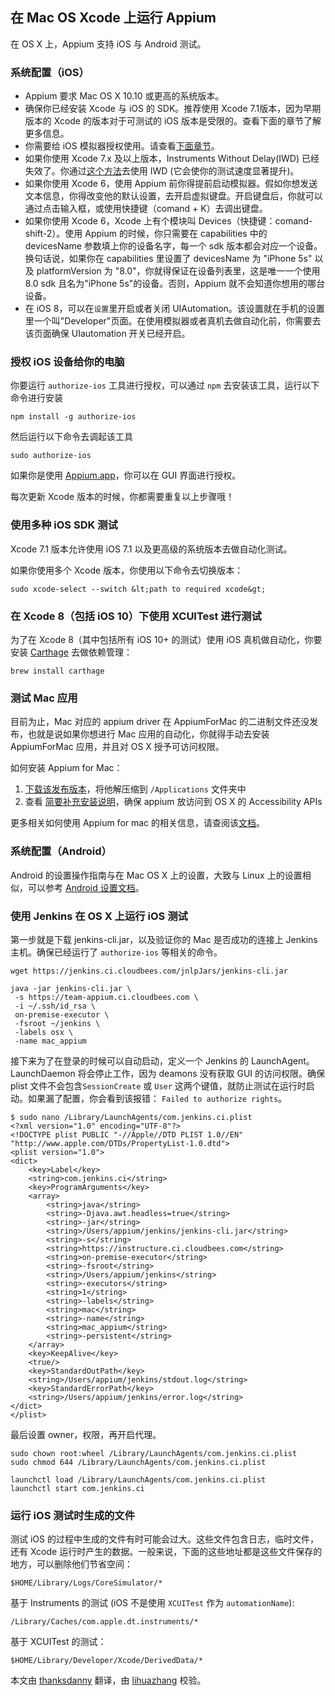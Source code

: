 ## 在 Mac OS Xcode 上运行 Appium

在 OS X 上，Appium 支持 iOS 与 Android 测试。

### 系统配置（iOS）

* Appium 要求 Mac OS X 10.10 或更高的系统版本。
* 确保你已经安装 Xcode 与 iOS 的 SDK。推荐使用 Xcode 7.1版本，因为早期版本的 Xcode 的版本对于可测试的 iOS 版本是受限的。查看下面的章节了解更多信息。
* 你需要给 iOS 模拟器授权使用。请查看[下面章节](#authorizing-ios-on-the-computer)。
* 如果你使用 Xcode 7.x 及以上版本，Instruments Without Delay(IWD) 已经失效了。你通过[这个方法](/docs/cn/advanced-concepts/iwd_xcode7.md)去使用 IWD (它会使你的测试速度显著提升)。
* 如果你使用 Xcode 6，使用 Appium 前你得提前启动模拟器。假如你想发送文本信息，你得改变他的默认设置，去开启虚拟键盘。开启键盘后，你就可以通过点击输入框，或使用快捷键（comand + K）去调出键盘。
* 如果你使用 Xcode 6，Xcode 上有个模块叫 Devices（快捷键：comand-shift-2）。使用 Appium 的时候，你只需要在 capabilities 中的 devicesName 参数填上你的设备名字，每一个 sdk 版本都会对应一个设备。换句话说，如果你在 capabilities 里设置了 devicesName 为 "iPhone 5s" 以及 platformVersion 为 "8.0"，你就得保证在设备列表里，这是唯一一个使用 8.0 sdk 且名为"iPhone 5s"的设备。否则，Appium 就不会知道你想用的哪台设备。
* 在 iOS 8，可以在`设置`里开启或者关闭 UIAutomation。该设置就在手机的设置里一个叫"Developer"页面。在使用模拟器或者真机去做自动化前，你需要去该页面确保 UIautomation 开关已经开启。

### 授权 iOS 设备给你的电脑

你要运行 `authorize-ios` 工具进行授权，可以通过 `npm` 去安装该工具，运行以下命令进行安装

```
npm install -g authorize-ios
```

然后运行以下命令去调起该工具

```
sudo authorize-ios
```

如果你是使用 [Appium.app](https://github.com/appium/appium-dot-app)，你可以在 GUI 界面进行授权。

每次更新 Xcode 版本的时候，你都需要重复以上步骤哦！

### 使用多种 iOS SDK 测试

Xcode 7.1 版本允许使用 iOS 7.1 以及更高级的系统版本去做自动化测试。

如果你使用多个 Xcode 版本，你使用以下命令去切换版本：

    sudo xcode-select --switch &lt;path to required xcode&gt;

### 在 Xcode 8（包括 iOS 10）下使用 XCUITest 进行测试

为了在 Xcode 8（其中包括所有 iOS 10+ 的测试）使用 iOS 真机做自动化，你要安装 [Carthage](https://github.com/Carthage/Carthage) 去做依赖管理：
```
brew install carthage
```

### 测试 Mac 应用

目前为止，Mac 对应的 appium driver 在 AppiumForMac 的二进制文件还没发布，也就是说如果你想进行 Mac 应用的自动化，你就得手动去安装 AppiumForMac 应用，并且对 OS X 授予可访问权限。


如何安装 Appium for Mac：
1. [下载该发布版本](https://github.com/appium/appium-for-mac/releases/tag/0.2.0)，将他解压缩到 `/Applications` 文件夹中
2. 查看 [简要补充安装说明](https://github.com/appium/appium-for-mac#installation)，确保 appium 放访问到 OS X 的 Accessibility APIs

更多相关如何使用 Appium for mac 的相关信息，请查阅该[文档](https://github.com/appium/appium-for-mac#appium-for-mac)。


### 系统配置（Android）

Android 的设置操作指南与在 Mac OS X 上的设置，大致与 Linux 上的设置相似，可以参考 [Android 设置文档](/docs/en/drivers/android-uiautomator2.md#basic-setup)。

### 使用 Jenkins 在 OS X 上运行 iOS 测试

第一步就是下载 jenkins-cli.jar，以及验证你的 Mac 是否成功的连接上 Jenkins 主机。确保已经运行了 `authorize-ios` 等相关的命令。

`wget https://jenkins.ci.cloudbees.com/jnlpJars/jenkins-cli.jar`

```
java -jar jenkins-cli.jar \
 -s https://team-appium.ci.cloudbees.com \
 -i ~/.ssh/id_rsa \
 on-premise-executor \
 -fsroot ~/jenkins \
 -labels osx \
 -name mac_appium
 ```

接下来为了在登录的时候可以自动启动，定义一个 Jenkins 的 LaunchAgent。LaunchDaemon 将会停止工作，因为 deamons 没有获取 GUI 的访问权限。确保 plist 文件不会包含`SessionCreate` 或 `User` 这两个键值，就防止测试在运行时启动。如果漏了配置，你会看到该报错： `Failed to authorize rights`。


```
$ sudo nano /Library/LaunchAgents/com.jenkins.ci.plist
<?xml version="1.0" encoding="UTF-8"?>
<!DOCTYPE plist PUBLIC "-//Apple//DTD PLIST 1.0//EN" "http://www.apple.com/DTDs/PropertyList-1.0.dtd">
<plist version="1.0">
<dict>
    <key>Label</key>
    <string>com.jenkins.ci</string>
    <key>ProgramArguments</key>
    <array>
        <string>java</string>
        <string>-Djava.awt.headless=true</string>
        <string>-jar</string>
        <string>/Users/appium/jenkins/jenkins-cli.jar</string>
        <string>-s</string>
        <string>https://instructure.ci.cloudbees.com</string>
        <string>on-premise-executor</string>
        <string>-fsroot</string>
        <string>/Users/appium/jenkins</string>
        <string>-executors</string>
        <string>1</string>
        <string>-labels</string>
        <string>mac</string>
        <string>-name</string>
        <string>mac_appium</string>
        <string>-persistent</string>
    </array>
    <key>KeepAlive</key>
    <true/>
    <key>StandardOutPath</key>
    <string>/Users/appium/jenkins/stdout.log</string>
    <key>StandardErrorPath</key>
    <string>/Users/appium/jenkins/error.log</string>
</dict>
</plist>
```

最后设置 owner，权限，再开启代理。

```
sudo chown root:wheel /Library/LaunchAgents/com.jenkins.ci.plist
sudo chmod 644 /Library/LaunchAgents/com.jenkins.ci.plist

launchctl load /Library/LaunchAgents/com.jenkins.ci.plist
launchctl start com.jenkins.ci
```

### 运行 iOS 测试时生成的文件

测试 iOS 的过程中生成的文件有时可能会过大。这些文件包含日志，临时文件，还有 Xcode 运行时产生的数据。一般来说，下面的这些地址都是这些文件保存的地方，可以删除他们节省空间：

```
$HOME/Library/Logs/CoreSimulator/*
```

基于 Instruments 的测试 (iOS 不是使用 `XCUITest` 作为 `automationName`):

```
/Library/Caches/com.apple.dt.instruments/*
```

基于 XCUITest 的测试：

```
$HOME/Library/Developer/Xcode/DerivedData/*
```

本文由 [thanksdanny](https://testerhome.com/thanksdanny) 翻译，由 [lihuazhang](https://github.com/lihuazhang) 校验。
